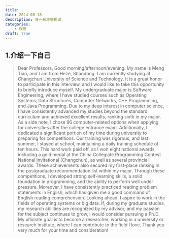 ```yaml
---
title: 
date: 2024-08-18
description: 背一背准备机试
categories:
    - 保研
draft: true
---
```

## 1.介绍一下自己
>Dear Professors,
Good morning/afternoon/evening. My name is Meng Tian, and I am from Heze, Shandong. I am currently studying at Changchun University of Science and Technology. It is a great honor to participate in this interview, and I would like to take this opportunity to briefly introduce myself.
My undergraduate major is Software Engineering, where I have studied courses such as Operating Systems, Data Structures, Computer Networks, C++ Programming, and Java Programming. Due to my deep interest in computer science, I have consistently advanced my studies beyond the standard curriculum and achieved excellent results, ranking sixth in my major. As a side note, I chose 96 computer-related options when applying for universities after the college entrance exam.
Additionally, I dedicated a significant portion of my time during university to preparing for competitions. Our training was rigorous, and last summer, I stayed at school, maintaining a daily training schedule of ten hours. This hard work paid off, as I won eight national awards, including a gold medal at the China Collegiate Programming Contest National Invitational (Changchun), as well as several provincial awards. These achievements also secured my first-place ranking in the postgraduate recommendation list within my major. Through these competitions, I developed strong self-learning skills, a solid foundation in programming, and the ability to perform well under pressure. Moreover, I have consistently practiced reading problem statements in English, which has given me a good command of English reading comprehension.
Looking ahead, I aspire to work in the fields of operating systems or big data. If, during my graduate studies, my research abilities are recognized by my advisor, and my passion for the subject continues to grow, I would consider pursuing a Ph.D. My ultimate goal is to become a researcher, working in a university or research institute, where I can contribute to the field I love.
Thank you very much for your time and consideration!